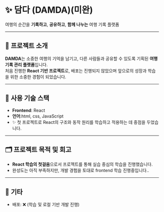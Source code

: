 # ✨ 담다 (DAMDA)(미완)

여행의 순간을 **기록하고**, **공유하고**, **함께 나누는** 여행 기록 플랫폼

---

## 📌 프로젝트 소개

**DAMDA**는 소중한 여행의 기억을 남기고, 다른 사람들과 공유할 수 있도록 기획된 **여행 기록 관리 플랫폼**입니다.  
처음 진행한 **React 기반 프로젝트**로, 배포는 진행되지 않았으며 앞으로의 성장과 학습을 위한 소중한 경험이 되었습니다.

---

## 🔧 사용 기술 스택

- **Frontend**: React
- **언어**:html, css, JavaScript
- ✨ 첫 프로젝트로 React의 구조와 동작 원리를 학습하고 적용하는 데 중점을 두었습니다.

---

## 🗂️ 프로젝트 목적 및 회고

- **React 학습의 첫걸음**으로서 프로젝트를 통해 실습 중심의 학습을 진행했습니다.
- 완성도는 아직 부족하지만, 개발 경험을 토대로 frontend 학습 진행중입니다..

---

## 📎 기타

- 배포: ❌ (학습 및 로컬 기반 개발 진행)
